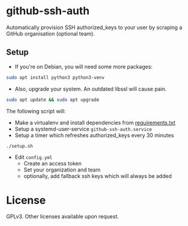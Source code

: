 # github-ssh-auth

Automatically provision SSH authorized_keys to your user by scraping a GitHub organisation (optional team).

## Setup
- If you're on Debian, you will need some more packages:
```bash
sudo apt install python3 python3-venv
```
- Also, upgrade your system. An outdated libssl will cause pain.
```bash
sudo apt update && sudo apt upgrade
```

The following script will:

- Make a virtualenv and install dependencies from [requirements.txt](requirements.txt)
- Setup a systemd-user-service `github-ssh-auth.service`
- Setup a timer which refreshes authorized_keys every 30 minutes

```bash
./setup.sh
```

- Edit `config.yml`
  - Create an access token
  - Set your organization and team
  - optionally, add fallback ssh keys which will always be added

# License
GPLv3. Other licenses available upon request.
